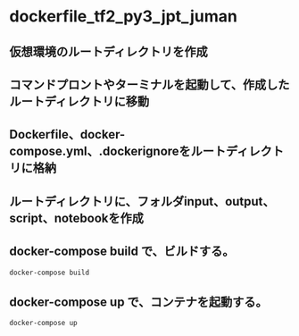 # dockerfile_tf2_py3_jpt_juman

## 仮想環境のルートディレクトリを作成

## コマンドプロントやターミナルを起動して、作成したルートディレクトリに移動

## Dockerfile、docker-compose.yml、.dockerignoreをルートディレクトリに格納

## ルートディレクトリに、フォルダinput、output、script、notebookを作成

## docker-compose build で、ビルドする。

```ruby:
docker-compose build
```

## docker-compose up で、コンテナを起動する。

```ruby:
docker-compose up
```
